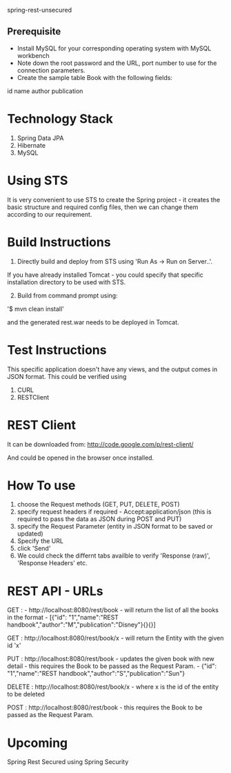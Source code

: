 spring-rest-unsecured

## Prerequisite

- Install MySQL for your corresponding operating system with MySQL workbench
- Note down the root password and the URL, port number to use for the connection parameters.
- Create the sample table Book with the following fields:

id
name
author
publication


Technology Stack
================

1. Spring Data JPA
2. Hibernate
3. MySQL


Using STS
==========

It is very convenient to use STS to create the Spring project - it creates the basic structure and required config files, then 
we can change them according to our requirement.


Build Instructions
==================

1. Directly build and deploy from STS using 'Run As -> Run on Server..'.

If you have already installed Tomcat - you could specify that specific installation directory to be used with STS.

2. Build from command prompt using:

'$ mvn clean install'

and the generated rest.war needs to be deployed in Tomcat. 


Test Instructions
=================

This specific application doesn't have any views, and the output comes in JSON format. This could be verified using

1. CURL
2. RESTClient

REST Client
===========

It can be downloaded from: http://code.google.com/p/rest-client/

And could be opened in the browser once installed. 

How To use
==========

1. choose the Request methods (GET, PUT, DELETE, POST)
2. specify request headers if required - Accept:application/json (this is required to pass the data as JSON during POST and PUT)
3. specify the Request Parameter (entity in JSON format to be saved or updated)
4. Specify the URL 
5. click 'Send'
6. We could check the differnt tabs availble to verify 'Response (raw)', 'Response Headers' etc. 



REST API - URLs
===============

GET : - http://localhost:8080/rest/book - will return the list of all the books in the format - [{"id": "1","name":"REST handbook","author":"M","publication":"Disney"}{}{}]

GET : http://localhost:8080/rest/book/x - will return the Entity with the given id 'x'

PUT : http://localhost:8080/rest/book - updates the given book with new detail - this requires the Book to be passed as the Request Param. - 
{"id": "1","name":"REST handbook","author":"S","publication":"Sun"}

DELETE : http://localhost:8080/rest/book/x - where x is the id of the entity to be deleted

POST : http://localhost:8080/rest/book - this requires the Book to be passed as the Request Param.


Upcoming
========
Spring Rest Secured using Spring Security






